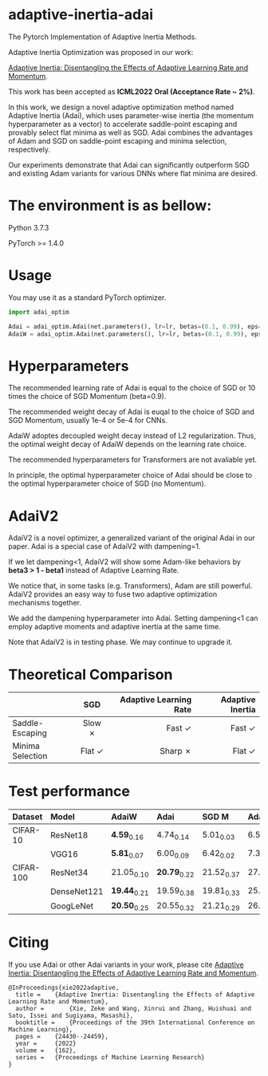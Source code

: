 # adaptive-inertia-adai

The Pytorch Implementation of Adaptive Inertia Methods. 


Adaptive Inertia Optimization was proposed in our work:  

[Adaptive Inertia: Disentangling the Effects of Adaptive Learning Rate and Momentum](https://arxiv.org/abs/2006.15815).

This work has been accepted as **ICML2022 Oral (Acceptance Rate ~ 2%)**.

In this work, we design a novel adaptive optimization method named Adaptive Inertia (Adai), which uses parameter-wise inertia (the momentum hyperparameter as a vector) to accelerate saddle-point escaping and provably select flat minima as well as SGD. Adai combines the advantages of Adam and SGD on saddle-point escaping and minima selection, respectively.

Our experiments demonstrate that Adai can significantly outperform SGD and existing Adam variants for various DNNs where flat minima are desired. 


# The environment is as bellow:

Python 3.7.3 

PyTorch >= 1.4.0


# Usage

You may use it as a standard PyTorch optimizer. 

```python
import adai_optim

Adai = adai_optim.Adai(net.parameters(), lr=lr, betas=(0.1, 0.99), eps=1e-03, weight_decay=5e-4, decoupled=False)
AdaiW = adai_optim.Adai(net.parameters(), lr=lr, betas=(0.1, 0.99), eps=1e-03, weight_decay=5e-4, decoupled=True)

```

# Hyperparameters

The recommended learning rate of Adai is equal to the choice of SGD or 10 times the choice of SGD Momentum (beta=0.9).

The recommended weight decay of Adai is euqal to the choice of SGD and SGD Momentum, usually 1e-4 or 5e-4 for CNNs.

AdaiW adoptes decoupled weight decay instead of L2 regularization. Thus, the optimal weight decay of AdaiW depends on the learning rate choice.

The recommended hyperparameters for Transformers are not avaliable yet.

In principle, the optimal hyperparameter choice of Adai should be close to the optimal hyperparameter choice of SGD (no Momentum).

# AdaiV2

AdaiV2 is a novel optimizer, a generalized variant of the original Adai in our paper. Adai is a special case of AdaiV2 with dampening=1. 

If we let dampening<1, AdaiV2 will show some Adam-like behaviors by **beta3 > 1 - beta1** instead of Adaptive Learning Rate. 

We notice that, in some tasks (e.g. Transformers), Adam are still powerful. AdaiV2 provides an easy way to fuse two adaptive optimization mechanisms together.

We add the dampening hyperparameter into Adai. Setting dampening<1 can employ adaptive moments and adaptive inertia at the same time. 

Note that AdaiV2 is in testing phase. We may continue to upgrade it.

# Theoretical Comparison

|               | SGD  | Adaptive Learning Rate |  Adaptive Inertia |
| :------------ |:---------------:| -----:| -----:|
| Saddle-Escaping | Slow &cross; | Fast &check;| Fast &check; |
| Minima Selection| Flat &check;| Sharp &cross;| Flat &check; |

# Test performance


| Dataset   | Model       | AdaiW                    | Adai                     | SGD M                | Adam                 | AMSGrad              | AdamW                | AdaBound             | Padam                | Yogi                 | RAdam                |
|:----------|:------------|:-------------------------|:---------------------|:---------------------|:---------------------|:---------------------|:---------------------|:---------------------|:---------------------|:---------------------|:---------------------|
| CIFAR-10  | ResNet18    | **4.59**<sub>0.16</sub>  | 4.74<sub>0.14</sub>  | 5.01<sub>0.03</sub>  | 6.53<sub>0.03</sub>  | 6.16<sub>0.18</sub>  | 5.08<sub>0.07</sub>  | 5.65<sub>0.08</sub>  | 5.12<sub>0.04</sub>  | 5.87<sub>0.12</sub>  | 6.01<sub>0.10</sub>  |
|           | VGG16       | **5.81**<sub>0.07</sub>  | 6.00<sub>0.09</sub>  | 6.42<sub>0.02</sub>  | 7.31<sub>0.25</sub>  | 7.14<sub>0.14</sub>  | 6.48<sub>0.13</sub>  | 6.76<sub>0.12</sub>  | 6.15<sub>0.06</sub>  | 6.90<sub>0.22</sub>  | 6.56<sub>0.04</sub>  |
| CIFAR-100 | ResNet34    | 21.05<sub>0.10</sub> | **20.79**<sub>0.22</sub> | 21.52<sub>0.37</sub> | 27.16<sub>0.55</sub> | 25.53<sub>0.19</sub> | 22.99<sub>0.40</sub> | 22.87<sub>0.13</sub> | 22.72<sub>0.10</sub> | 23.57<sub>0.12</sub> | 24.41<sub>0.40</sub> |
|           | DenseNet121 | **19.44**<sub>0.21</sub> | 19.59<sub>0.38</sub> | 19.81<sub>0.33</sub> | 25.11<sub>0.15</sub> | 24.43<sub>0.09</sub> | 21.55<sub>0.14</sub> | 22.69<sub>0.15</sub> | 21.10<sub>0.23</sub> | 22.15<sub>0.36</sub> | 22.27<sub>0.22</sub> |
|           | GoogLeNet   | **20.50**<sub>0.25</sub> | 20.55<sub>0.32</sub> | 21.21<sub>0.29</sub> | 26.12<sub>0.33</sub> | 25.53<sub>0.17</sub> | 21.29<sub>0.17</sub> | 23.18<sub>0.31</sub> | 21.82<sub>0.17</sub> | 24.24<sub>0.16</sub> | 22.23<sub>0.15</sub> |
 
# Citing

If you use Adai or other Adai variants in your work, please cite [Adaptive Inertia: Disentangling the Effects of Adaptive Learning Rate and Momentum](https://arxiv.org/abs/2006.15815).

```
@InProceedings{xie2022adaptive,
  title = 	 {Adaptive Inertia: Disentangling the Effects of Adaptive Learning Rate and Momentum},
  author =       {Xie, Zeke and Wang, Xinrui and Zhang, Huishuai and Sato, Issei and Sugiyama, Masashi},
  booktitle = 	 {Proceedings of the 39th International Conference on Machine Learning},
  pages = 	 {24430--24459},
  year = 	 {2022}
  volume = 	 {162},
  series = 	 {Proceedings of Machine Learning Research}
}
```
